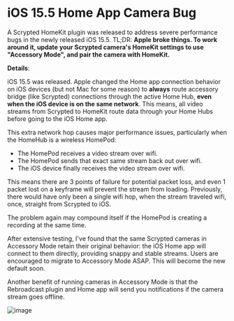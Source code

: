 # iOS 15.5 Home App Camera Bug

A Scrypted HomeKit plugin was released to address severe performance bugs in the newly released iOS 15.5. TL;DR: **Apple broke things. To work around it, update your Scrypted camera's HomeKit settings to use "Accessory Mode", and pair the camera with HomeKit.**

**Details**:

iOS 15.5 was released. Apple changed the Home app connection behavior on iOS devices (but not Mac for some reason) to **always** route accessory bridge (like Scrypted) connections through the active Home Hub, **even when the iOS device is on the same network**. This means, all video streams from Scrypted to HomeKit route data through your Home Hubs before going to the iOS Home app.

This extra network hop causes major performance issues, particularly when the HomeHub is a wireless HomePod:
 * The HomePod receives a video stream over wifi.
 * The HomePod sends that exact same stream back out over wifi.
 * The iOS device finally receives the video stream over wifi.

This means there are 3 points of failure for potential packet loss, and even 1 packet lost on a keyframe will prevent the stream from loading. Previously, there would have only been a single wifi hop, when the stream traveled wifi, once, straight from Scrypted to iOS.

The problem again may compound itself if the HomePod is creating a recording at the same time.

After extensive testing, I've found that the same Scrypted cameras in Accessory Mode retain their original behavior: the iOS Home app will connect to them directly, providing snappy and stable streams. Users are encouraged to migrate to Accessory Mode ASAP. This will become the new default soon.

Another benefit of running cameras in Accessory Mode is that the Rebroadcast plugin and Home app will send you notifications if the camera stream goes offline.

![image](https://user-images.githubusercontent.com/73924/169710579-3412dfe9-70d7-491f-be80-704e24233dc5.png)
